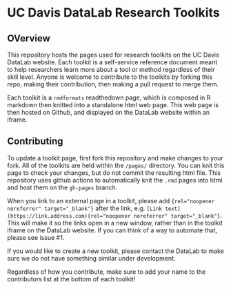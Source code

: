 # UC Davis DataLab Research Toolkits

## OVerview

This repository hosts the pages used for research toolkits on the UC Davis DataLab website. Each toolkit is a self-service reference document meant to help researchers learn more about a tool or method regardless of their skill level. Anyone is welcome to contribute to the toolkits by forking this repo, making their contribution, then making a pull request to merge them. 

Each toolkit is a `rmdformats` readthedown page, which is composed in R markdown then knitted into a standalone html web page. This web page is then hosted on Github, and displayed on the DataLab website within an iframe. 

## Contributing

To update a toolkit page, first fork this repository and make changes to your fork. All of the toolkits are held within the `/pages/` directory. You can knit this page to check your changes, but do not commit the resulting html file. This repository uses github actions to automatically knit the `.rmd` pages into html and host them on the `gh-pages` branch. 

When you link to an external page in a toolkit, please add `{rel="noopener noreferrer" target="_blank"}` after the link, e.g. `[Link text](https://link.address.com){rel="noopener noreferrer" target="_blank"}`. This will make it so the links open in a new window, rather than in the toolkit iframe on the DataLab website. If you can think of a way to automate that, please see issue #1.

If you would like to create a new toolkit, please contact the DataLab to make sure we do not have something similar under development.

Regardless of how you contribute, make sure to add your name to the contributors list at the bottom of each toolkit!